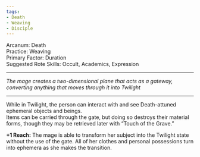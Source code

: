 ```yaml
---
tags:
- Death
- Weaving
- Disciple
---
```


Arcanum: Death\
Practice: Weaving\
Primary Factor: Duration\
Suggested Rote Skills: Occult, Academics, Expression

---

_The mage creates a two-dimensional plane that acts as a gateway, converting anything that moves through it into Twilight_

---

While in Twilight, the person can interact with and see Death-attuned ephemeral objects and beings.\
Items can be carried through the gate, but doing so destroys their material forms, though they may be retrieved later with “Touch of the Grave.”

**+1 Reach:** The mage is able to transform her subject into the Twilight state without the use of the gate. All of her clothes and personal possessions turn into ephemera as she makes the transition.